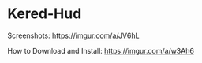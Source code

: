 # Kered-Hud
Screenshots: https://imgur.com/a/JV6hL

How to Download and Install: https://imgur.com/a/w3Ah6
